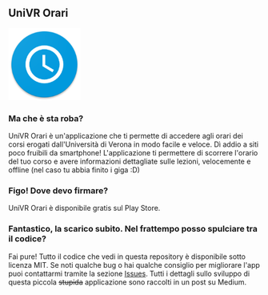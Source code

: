 ## UniVR Orari

![Logo](https://github.com/francescotonini/univr-orari/blob/master/univr-orari/Resources/drawable-xxhdpi/app_icon.png?raw=true)

### Ma che è sta roba?
UniVR Orari è un'applicazione che ti permette di accedere agli orari dei corsi erogati dall'Università di Verona in modo facile e veloce. Dì addio a siti poco fruibili da smartphone! L'applicazione ti permettere di scorrere l'orario del tuo corso e avere informazioni dettagliate sulle lezioni, velocemente e offline (nel caso tu abbia finito i giga :D)

### Figo! Dove devo firmare?
UniVR Orari è disponibile gratis sul Play Store.

### Fantastico, la scarico subito. Nel frattempo posso spulciare tra il codice?
Fai pure! Tutto il codice che vedi in questa repository è disponibile sotto licenza MIT. Se noti qualche bug o hai qualche consiglio per migliorare l'app puoi contattarmi tramite la sezione [Issues](https://github.com/francescotonini/univr-orari/issues). Tutti i dettagli sullo sviluppo di questa piccola ~~stupida~~ applicazione sono raccolti in un post su Medium.
